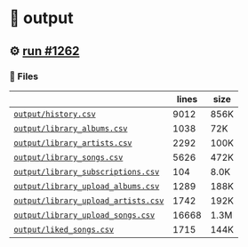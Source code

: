 # 📝  output 

## ⚙️ [run #1262](https://github.com/jwenerd/ytm-dl/actions/runs/9154587464)

### 📁 Files

|                                                                         |lines|size|
|-------------------------------------------------------------------------|-----|----|
|[`output/history.csv` ](output/history.csv)                              |9012 |856K|
|[`output/library_albums.csv` ](output/library_albums.csv)                |1038 |72K |
|[`output/library_artists.csv` ](output/library_artists.csv)              |2292 |100K|
|[`output/library_songs.csv` ](output/library_songs.csv)                  |5626 |472K|
|[`output/library_subscriptions.csv` ](output/library_subscriptions.csv)  |104  |8.0K|
|[`output/library_upload_albums.csv` ](output/library_upload_albums.csv)  |1289 |188K|
|[`output/library_upload_artists.csv` ](output/library_upload_artists.csv)|1742 |192K|
|[`output/library_upload_songs.csv` ](output/library_upload_songs.csv)    |16668|1.3M|
|[`output/liked_songs.csv` ](output/liked_songs.csv)                      |1715 |144K|